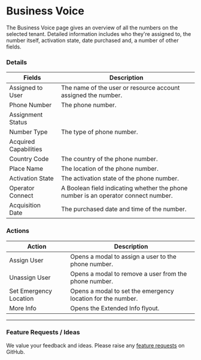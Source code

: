 # Business Voice

The Business Voice page gives an overview of all the numbers on the selected tenant. Detailed information includes who they're assigned to, the number itself, activation state, date purchased and, a number of other fields.

### Details <a href="#businessvoice-details" id="businessvoice-details"></a>

| Fields                | Description                                                                        |
| --------------------- | ---------------------------------------------------------------------------------- |
| Assigned to User      | The name of the user or resource account assigned the number.                      |
| Phone Number          | The phone number.                                                                  |
| Assignment Status     |                                                                                    |
| Number Type           | The type of phone number.                                                          |
| Acquired Capabilities |                                                                                    |
| Country Code          | The country of the phone number.                                                   |
| Place Name            | The location of the phone number.                                                  |
| Activation State      | The activation state of the phone number.                                          |
| Operator Connect      | A Boolean field indicating whether the phone number is an operator connect number. |
| Acquisition Date      | The purchased date and time of the number.                                         |

### Actions

| Action                 | Description                                                 |
| ---------------------- | ----------------------------------------------------------- |
| Assign User            | Opens a modal to assign a user to the phone number.         |
| Unassign User          | Opens a modal to remove a user from the phone number.       |
| Set Emergency Location | Opens a modal to set the emergency location for the number. |
| More Info              | Opens the Extended Info flyout.                             |

***

### Feature Requests / Ideas

We value your feedback and ideas. Please raise any [feature requests](https://github.com/KelvinTegelaar/CIPP/issues/new?assignees=\&labels=enhancement%2Cno-priority\&projects=\&template=feature.yml\&title=%5BFeature+Request%5D%3A+) on GitHub.
